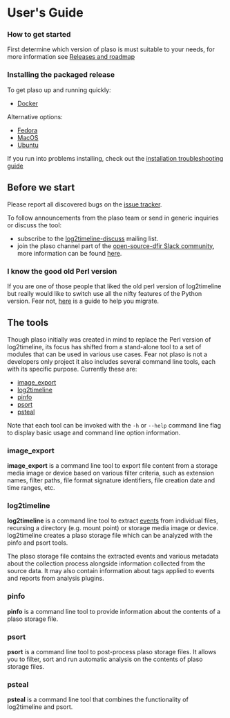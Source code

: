# User's Guide

### How to get started

First determine which version of plaso is must suitable to your needs, for more information see [Releases and roadmap](Releases-and-roadmap.html)

### Installing the packaged release

To get plaso up and running quickly:

* [Docker](Installing-with-docker.html)

Alternative options:

* [Fedora](Fedora-Packaged-Release.html)
* [MacOS](MacOS-Source-Release.html)
* [Ubuntu](Ubuntu-Packaged-Release.html)

If you run into problems installing, check out the [installation troubleshooting guide](Troubleshooting-installation-issues.html)

## Before we start

Please report all discovered bugs on the [issue tracker](https://github.com/log2timeline/plaso/issues).

To follow announcements from the plaso team or send in generic inquiries or discuss the tool:

* subscribe to the [log2timeline-discuss](https://groups.google.com/forum/#!forum/log2timeline-discuss) mailing list.
* join the plaso channel part of the [open-source-dfir Slack community](https://open-source-dfir.slack.com/), more information can be found [here](https://github.com/open-source-dfir/slack).

### I know the good old Perl version

If you are one of those people that liked the old perl version of log2timeline but really would like to switch use all the nifty features of the Python version. Fear not, [here](Log2Timeline-Perl-(Legacy).html) is a guide to help you migrate.

## The tools

Though plaso initially was created in mind to replace the Perl version of log2timeline, its focus has shifted from a stand-alone tool to a set of modules that can be used in various use cases. Fear not plaso is not a developers only project it also includes several command line tools, each with its specific purpose. Currently these are:

* [image_export](Using-image_export.html)
* [log2timeline](Using-log2timeline.html)
* [pinfo](Using-pinfo.html)
* [psort](Using-psort.html)
* [psteal](Using-psteal.html)

Note that each tool can be invoked with the `-h` or `--help` command line flag to display basic usage and command line option information.

### image_export

**image_export** is a command line tool to export file content from a storage media image or device based on various filter criteria, such as extension names, filter paths, file format signature identifiers, file creation date and time ranges, etc.

### log2timeline

**log2timeline** is a command line tool to extract [events](Scribbles-about-events.html#what-is-an-event) from individual files, recursing a directory (e.g. mount point) or storage media image or device. log2timeline creates a plaso storage file which can be analyzed with the pinfo and psort tools.

The plaso storage file contains the extracted events and various metadata about the collection process alongside information collected from the source data. It may also contain information about tags applied to events and reports from analysis plugins.

### pinfo

**pinfo** is a command line tool to provide information about the contents of a plaso storage file.

### psort

**psort** is a command line tool to post-process plaso storage files. It allows you to filter, sort and run automatic analysis on the contents of plaso storage files.

### psteal

**psteal** is a command line tool that combines the functionality of log2timeline and psort.


